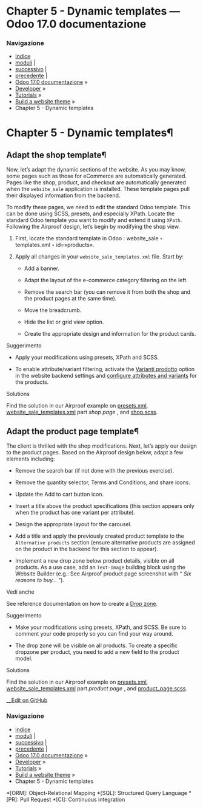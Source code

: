 # Chapter 5 - Dynamic templates — Odoo 17.0 documentazione

### Navigazione

  * [indice](../../../genindex.html "Indice generale")
  * [moduli](../../../py-modindex.html "Indice del modulo Python") |
  * [successivo](06_going_live.html "Chapter 6 - Going live") |
  * [precedente](04_customisation_part2.html "Chapter 4 - Customisation, Part II") |
  * [Odoo 17.0 documentazione](../../../index-2.html) »
  * [Developer](../../../developer.html) »
  * [Tutorials](../../tutorials.html) »
  * [Build a website theme](../website_theme.html) »
  * Chapter 5 - Dynamic templates



# Chapter 5 - Dynamic templates¶

## Adapt the shop template¶

Now, let’s adapt the dynamic sections of the website. As you may know, some pages such as those for eCommerce are automatically generated. Pages like the shop, product, and checkout are automatically generated when the `website_sale` application is installed. These template pages pull their displayed information from the backend.

To modify these pages, we need to edit the standard Odoo template. This can be done using SCSS, presets, and especially XPath. Locate the standard Odoo template you want to modify and extend it using `XPath`. Following the Airproof design, let’s begin by modifying the shop view.

  1. First, locate the standard template in Odoo : website_sale ‣ templates.xml ‣ id=»products».

  2. Apply all changes in your `website_sale_templates.xml` file. Start by:

     * Add a banner.

     * Adapt the layout of the e-commerce category filtering on the left.

     * Remove the search bar (you can remove it from both the shop and the product pages at the same time).

     * Move the breadcrumb.

     * Hide the list or grid view option.

     * Create the appropriate design and information for the product cards.




Suggerimento

  * Apply your modifications using presets, XPath and SCSS.

  * To enable attribute/variant filtering, activate the [Varianti prodotto](../../../applications/sales/sales/products_prices/products/variants.html) option in the website backend settings and [configure attributes and variants](../../../applications/websites/ecommerce/products.html#ecommerce-products-product-variants) for the products.




Solutions

Find the solution in our Airproof example on [presets.xml](https://github.com/odoo/tutorials/blob/17.0/website_airproof/data/presets.xml), [website_sale_templates.xml](https://github.com/odoo/tutorials/blob/17.0/website_airproof/views/website_sale_templates.xml) part _shop page_ , and [shop.scss](https://github.com/odoo/tutorials/blob/17.0/website_airproof/static/src/scss/pages/shop.scss).

## Adapt the product page template¶

The client is thrilled with the shop modifications. Next, let’s apply our design to the product pages. Based on the Airproof design below, adapt a few elements including:

  * Remove the search bar (if not done with the previous exercise).

  * Remove the quantity selector, Terms and Conditions, and share icons.

  * Update the Add to cart button icon.

  * Insert a title above the product specifications (this section appears only when the product has one variant per attribute).

  * Design the appropriate layout for the carousel.

  * Add a title and apply the previously created product template to the `Alternative products` section (ensure alternative products are assigned on the product in the backend for this section to appear).

  * Implement a new drop zone below product details, visible on all products. As a use case, add an `Text-Image` building block using the Website Builder (e.g.: See Airproof product page screenshot with “ _Six reasons to buy…_ ”).




Vedi anche

See reference documentation on how to create a [Drop zone](../../howtos/website_themes/layout.html#website-themes-layout-dropzone).

Suggerimento

  * Make your modifications using presets, XPath, and SCSS. Be sure to comment your code properly so you can find your way around.

  * The drop zone will be visible on all products. To create a specific dropzone per product, you need to add a new field to the product model.




Solutions

Find the solution in our Airproof example on [presets.xml](https://github.com/odoo/tutorials/blob/17.0/website_airproof/data/presets.xml), [website_sale_templates.xml](https://github.com/odoo/tutorials/blob/17.0/website_airproof/views/website_sale_templates.xml) part _product page_ , and [product_page.scss](https://github.com/odoo/tutorials/blob/17.0/website_airproof/static/src/scss/pages/product_page.scss).

[ __Edit on GitHub](https://github.com/odoo/documentation/edit/17.0/content/developer/tutorials/website_theme/05_dynamic_templates.rst)

### Navigazione

  * [indice](../../../genindex.html "Indice generale")
  * [moduli](../../../py-modindex.html "Indice del modulo Python") |
  * [successivo](06_going_live.html "Chapter 6 - Going live") |
  * [precedente](04_customisation_part2.html "Chapter 4 - Customisation, Part II") |
  * [Odoo 17.0 documentazione](../../../index-2.html) »
  * [Developer](../../../developer.html) »
  * [Tutorials](../../tutorials.html) »
  * [Build a website theme](../website_theme.html) »
  * Chapter 5 - Dynamic templates


  *[ORM]: Object-Relational Mapping
  *[SQL]: Structured Query Language
  *[PR]: Pull Request
  *[CI]: Continuous integration